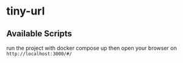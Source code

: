 # tiny-url

## Available Scripts
run the project with docker compose up 
then open your browser on `http://localhost:3000/#/`
